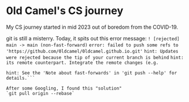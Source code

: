 # 0ld Camel's CS journey

My CS journey started in mid 2023 out of boredom from the COVID-19.

git is still a misterry. Today, it spits out this error message:
```! [rejected]        main -> main (non-fast-forward)```
`error: failed to push some refs to 'https://github.com/0ldcamel/0ldcamel.github.io.git'`
`hint: Updates were rejected because the tip of your current branch is behind`
`hint: its remote counterpart. Integrate the remote changes (e.g.`
```hint: 'git pull ...') before pushing again.
hint: See the 'Note about fast-forwards' in 'git push --help' for details.```

After some Googling, I found this "solution"
`git pull origin --rebase`
